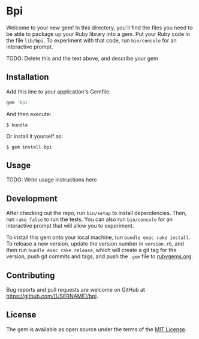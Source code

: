# Bpi

Welcome to your new gem! In this directory, you'll find the files you need to be able to package up your Ruby library into a gem. Put your Ruby code in the file `lib/bpi`. To experiment with that code, run `bin/console` for an interactive prompt.

TODO: Delete this and the text above, and describe your gem

## Installation

Add this line to your application's Gemfile:

```ruby
gem 'bpi'
```

And then execute:

    $ bundle

Or install it yourself as:

    $ gem install bpi

## Usage

TODO: Write usage instructions here

## Development

After checking out the repo, run `bin/setup` to install dependencies. Then, run `rake false` to run the tests. You can also run `bin/console` for an interactive prompt that will allow you to experiment.

To install this gem onto your local machine, run `bundle exec rake install`. To release a new version, update the version number in `version.rb`, and then run `bundle exec rake release`, which will create a git tag for the version, push git commits and tags, and push the `.gem` file to [rubygems.org](https://rubygems.org).

## Contributing

Bug reports and pull requests are welcome on GitHub at https://github.com/[USERNAME]/bpi.


## License

The gem is available as open source under the terms of the [MIT License](http://opensource.org/licenses/MIT).

